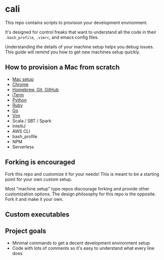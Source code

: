 # cali

This repo contains scripts to provision your development environment.

It's designed for control freaks that want to understand all the code in their `.bash_profile`, `.vimrc`, and emacs config files.

Understanding the details of your machine setup helps you debug issues.  This guide will remind you how to get new machines setup quickly.

## How to provision a Mac from scratch

* [Mac setup](https://github.com/MrPowers/cali/blob/master/guides/mac.md)
* [Chrome](https://github.com/MrPowers/cali/blob/master/guides/chrome.md)
* [Homebrew, Git, GitHub](https://github.com/MrPowers/cali/blob/master/guides/homebrew_git_github.md)
* [iTerm](https://github.com/MrPowers/cali/blob/master/guides/iterm.md)
* [Python](https://github.com/MrPowers/cali/blob/master/guides/python.md)
* [Ruby](https://github.com/MrPowers/cali/blob/master/guides/ruby.md)
* [Go](https://github.com/MrPowers/cali/blob/master/guides/go.md)
* [Vim](https://github.com/MrPowers/cali/blob/master/guides/vim.md)
* Scala / SBT / Spark
* IntelliJ
* AWS CLI
* bash_profile
* NPM
* Serverless

## Forking is encouraged

Fork this repo and customize it for your needs!  This is meant to be a starting point for your own custom setup.

Most "machine setup" type repos discourage forking and provide other customization options.  The design philosophy for this repo is the opposite.  Fork it and make it your own.

## Custom executables



## Project goals

* Minimal commands to get a decent development environment setup
* Code with lots of comments so it's easy to understand what every line does

